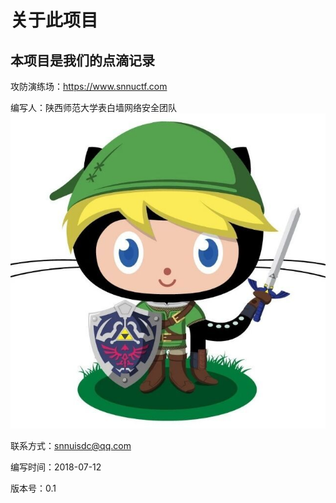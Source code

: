 # 关于此项目
## 本项目是我们的点滴记录

攻防演练场：https://www.snnuctf.com

编写人：陕西师范大学表白墙网络安全团队
<img src="https://github.com/aisnnu/snnuisdc/blob/master/Picture/snnuisdc.jpg?raw=true">

联系方式：snnuisdc@qq.com

编写时间：2018-07-12

版本号：0.1
